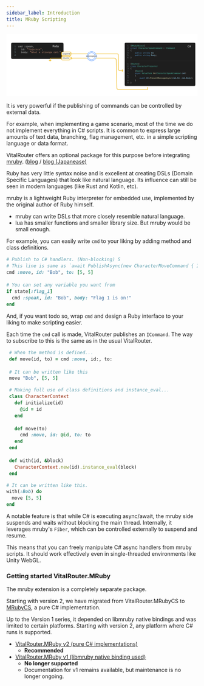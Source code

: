 ```yaml
---
sidebar_label: Introduction
title: MRuby Scripting
---
```


![VitalRouter.MRuby](../../assets/diagram_mruby.svg)

It is very powerful if the publishing of commands can be controlled by external data.

For example, when implementing a game scenario, most of the time we do not implement everything in C# scripts. It is common to express large amounts of text data, branching, flag management, etc. in a simple scripting language or data format.

VitalRouter offers an optional package for this purpose before integrating [mruby](https://github.com/mruby/mruby). ([blog](https://medium.com/@hadashiA/vitalrouter-mruby-generic-ruby-scripting-framework-for-unity-d1b2234a5c33) / [blog (Japanease)](https://hadashikick.land/tech/vitalrouter-mruby)

Ruby has very little syntax noise and is excellent at creating DSLs (Domain Specific Languages) that look like natural language.
Its influence can still be seen in modern languages (like Rust and Kotlin, etc).

mruby is a lightweight Ruby interpreter for embedded use, implemented by the original author of Ruby himself.

- mruby can write DSLs that more closely resemble natural language.
- lua has smaller functions and smaller library size. But mruby would be small enough.


For example, you can easily write `cmd` to your liking by adding method and class definitions.

```ruby
# Publish to C# handlers. (Non-blocking) S
# This line is same as `await PublishAsync(new CharacterMoveCommand { Id = "Bob", To = new Vector3(5, 5) })`
cmd :move, id: "Bob", to: [5, 5]

# You can set any variable you want from 
if state[:flag_1]
  cmd :speak, id: "Bob", body: "Flag 1 is on!"
end
```

And, if you want todo so, wrap `cmd` and design a Ruby interface to your liking to make scripting easier.

Each time the `cmd` call is made, VitalRouter publishes an `ICommand`.
The way to subscribe to this is the same as in the usual VitalRouter.

```ruby
 # When the method is defined...
 def move(id, to) = cmd :move, id:, to:
 
 # It can be written like this
 move "Bob", [5, 5]
```

```ruby 
 # Making full use of class definitions and instance_eval...
 class CharacterContext
   def initialize(id)
     @id = id
   end
   
   def move(to)
     cmd :move, id: @id, to: to
   end
 end
 
 def with(id, &block)
   CharacterContext.new(id).instance_eval(block)
 end
 ```

 ```ruby
 # It can be written like this.
 with(:Bob) do
   move [5, 5]
 end 
```

A notable feature is that while C# is executing async/await, the mruby side suspends and waits without blocking the main thread.
Internally, it leverages mruby's `Fiber`, which can be controlled externally to suspend and resume.

This means that you can freely manipulate C# async handlers from mruby scripts.
It should work effectively even in single-threaded environments like Unity WebGL.

### Getting started VitalRouter.MRuby

The mruby extension is a completely separate package.

Starting with version 2, we have migrated from VitalRouter.MRubyCS to [MRubyCS](https://github.com/hadashiA/MRubyCS), a pure C# implementation.

Up to the Version 1 series, it depended on libmruby native bindings and was limited to certain platforms. 
Starting with version 2, any platform where C# runs is supported.


- [VitalRouter.MRuby v2 (pure C# implementations)](./v1)
  - **Recommended**
- [VitalRouter.MRuby v1 (libmruby native binding used)](./v2)
  - **No longer supported**
  - Documentation for v1 remains available, but maintenance is no longer ongoing.
